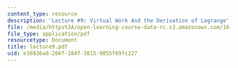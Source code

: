 ```yaml
---
content_type: resource
description: 'Lecture #9: Virtual Work And the Derivation of Lagrange''s Equations'
file: /media/https%3A/open-learning-course-data-rc.s3.amazonaws.com/16-61-aerospace-dynamics-spring-2003/e16936ad266f184f38159855f69fc227_lecture9.pdf
file_type: application/pdf
resourcetype: Document
title: lecture9.pdf
uid: e16936ad-266f-184f-3815-9855f69fc227
---
```

